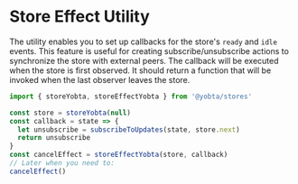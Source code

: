# Store Effect Utility

The utility enables you to set up callbacks for the store's `ready` and `idle` events. This feature
is useful for creating subscribe/unsubscribe actions to synchronize the store with external peers.
The callback will be executed when the store is first observed. It should return a function that
will be invoked when the last observer leaves the store.

```js
import { storeYobta, storeEffectYobta } from '@yobta/stores'

const store = storeYobta(null)
const callback = state => {
  let unsubscribe = subscribeToUpdates(state, store.next)
  return unsubscribe
}
const cancelEffect = storeEffectYobta(store, callback)
// Later when you need to:
cancelEffect()
```
